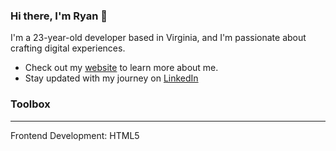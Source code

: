 ### Hi there, I'm Ryan 👋

I'm a 23-year-old developer based in Virginia, and I'm passionate about crafting digital experiences.

- Check out my [website](https://ryanschork.com/) to learn more about me.
- Stay updated with my journey on [LinkedIn](https://www.linkedin.com/in/ryan-schork-3ab4b41a3/)

### Toolbox
------------------------------------------------------------------------------------------------------------------------------
Frontend Development: HTML5



<!--
**ryanschork/RyanSchork** is a ✨ _special_ ✨ repository because its `README.md` (this file) appears on your GitHub profile.

Here are some ideas to get you started:

- 🔭 I’m currently working on ...
- 🌱 I’m currently learning ...
- 👯 I’m looking to collaborate on ...
- 🤔 I’m looking for help with ...
- 💬 Ask me about ...
- 📫 How to reach me: ...
- 😄 Pronouns: ...
- ⚡ Fun fact: ...
-->
